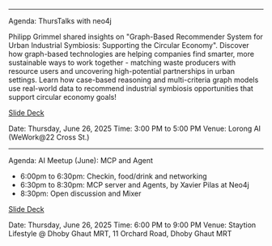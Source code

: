 
---

Agenda: ThursTalks with neo4j

Philipp Grimmel shared insights on "Graph-Based Recommender System for Urban Industrial Symbiosis: Supporting the Circular Economy". Discover how graph-based technologies are helping companies find smarter, more sustainable ways to work together - matching waste producers with resource users and uncovering high-potential partnerships in urban settings. Learn how case-based reasoning and multi-criteria graph models use real-world data to recommend industrial symbiosis opportunities that support circular economy goals!

[Slide Deck](https://github.com/sidagarwal04/neo4j-apac-meetups/blob/main/graphdb-singapore/2025/26-June-2025/250626%20Lorong%20AI.pdf)

Date: Thursday, June 26, 2025
Time: 3:00 PM to 5:00 PM
Venue: Lorong AI (WeWork@22 Cross St.)

---

Agenda: AI Meetup (June): MCP and Agent

- 6:00pm to 6:30pm: Checkin, food/drink and networking
- 6:30pm to 8:30pm: MCP server and Agents, by Xavier Pilas at Neo4j
- 8:30pm: Open discussion and Mixer

[Slide Deck](https://github.com/sidagarwal04/neo4j-apac-meetups/blob/main/graphdb-singapore/2025/26-June-2025/AICamp%20June%202025.pdf)

Date: Thursday, June 26, 2025
Time: 6:00 PM to 9:00 PM
Venue: Staytion Lifestyle @ Dhoby Ghaut MRT, 11 Orchard Road, Dhoby Ghaut MRT